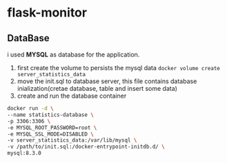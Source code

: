 # flask-monitor

## DataBase

i used **MYSQL** as database for the application.
1. first create the volume to persists the mysql data 
  ``` docker volume create server_statistics_data ```
2. move the init.sql to database server, this file contains database inialization(cretae database, table and insert some data)
3. create and run the database container 
  ```bash 
  docker run -d \
  --name statistics-database \
  -p 3306:3306 \
  -e MYSQL_ROOT_PASSWORD=root \
  -e MYSQL_SSL_MODE=DISABLED \
  -v server_statistics_data:/var/lib/mysql \
  -v /path/to/init.sql:/docker-entrypoint-initdb.d/ \
  mysql:8.3.0
  ```
